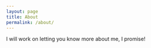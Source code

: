 ```yaml
---
layout: page
title: About
permalink: /about/
---
```


I will work on letting you know more about me, I promise!
